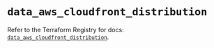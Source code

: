 # `data_aws_cloudfront_distribution`

Refer to the Terraform Registry for docs: [`data_aws_cloudfront_distribution`](https://registry.terraform.io/providers/hashicorp/aws/6.8.0/docs/data-sources/cloudfront_distribution).
